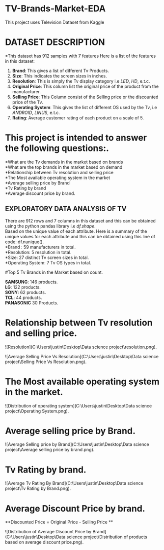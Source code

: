 # TV-Brands-Market-EDA
This project uses Television Dataset from Kaggle

# DATASET DESCRIPTION

*This dataset has 912 samples with 7 features 
Here is a list of the features in this dataset:
1. **Brand**: This gives a list of different Tv Products.
2. **Size**: This indicates the screen sizes in inches.
3. **Resolution**: This is simply the Tv display category i.e *LED*, *HD*, e.t.c.
4. **Original Price**: This column list the original price of the product from the manufacturer.
5. **Selling Price**: This Column consist of the Selling price or the discounted price of the Tv.
6. **Operating System**: This gives the list of different OS used by the Tv, i.e *ANDROID*, *LINUS*, e.t.c.
7. **Rating**: Average customer rating of each product on a scale of 5.


# This project is intended to answer the following questions:.

*What are the Tv demands in the market based on brands\
*What are the top brands in the market based on demand\
*Relationship between Tv resolution and selling price\
*The Most available operating system in the market\
*Average selling price by Brand\
*Tv Rating by brand\
*Average discount price by brand.


## EXPLORATORY DATA ANALYSIS OF TV 

There are 912 rows and 7 columns in this dataset and this can be obtained using the python pandas library i.e *df.shape*.\
Based on the unique value of each attribute. Here is a summary of the unique values for each attribute and this can be obtained using this line of code: df.nunique().\
*Brand : 59 manufacturers in total.\
*Resolution: 5 resolution in total.\
*Size: 27 distinct Tv screen sizes in total.\
*Operating System: 7 Tv OS types in total.

#Top 5 Tv Brands in the Market based on count.


**SAMSUNG**: 146 products.\
**LG**: 122 products.\
**SONY**: 62 products.\
**TCL**: 44 products.\
**PANASONIC** 30 Products.

# Relationship between Tv resolution and selling price.

![Resolution](C:\Users\justin\Desktop\Data science project\resolution.png).

![Average Selling Price Vs Resolution](C:\Users\justin\Desktop\Data science project\Selling Price Vs Resolution.png).

# The Most available operating system in the market.

![Distribution of operating system](C:\Users\justin\Desktop\Data science project\Operating System.png).


# Average selling price by Brand.

![Average Selling price by Brand](C:\Users\justin\Desktop\Data science project\Average selling price by brand.png).


# Tv Rating by brand.

![Average Tv Rating By Brand](C:\Users\justin\Desktop\Data science project\Tv Rating by Brand.png).


# Average Discount Price by brand.

**Discounted Price = Original Price - Selling Price **


![Distribution of Average Discount Price by Brand](C:\Users\justin\Desktop\Data science project\Distribution of products based on average discount price.png).


